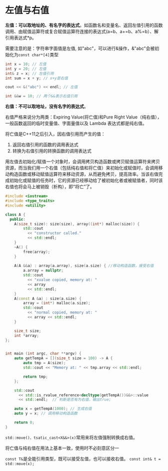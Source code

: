 # 左值与右值

**左值：可以取地址的、有名字的表达式**。如函数名和变量名、返回左值引用的函数调用、由赋值运算符或复合赋值运算符连接的表达式(a=b、a+=b、a%=b）、解引用表达式*p。

需要注意的是：字符串字面值是左值, 如"abc"，可以进行&操作，&"abc"会被初始化为`const char*[4]`类型

```c++
int x = 10; // 左值
int y = 20; // 左值
int& z = x; // 左值引用
int sum = x + y; // x+y是右值

cout << &("abc") << endl; // 左值

int &&w = 10; // 两个&&表示右值引用
```

**右值：不可以取地址，没有名字的表达式**。

右值严格来说分为两类：Expiring Value(将亡值)和Pure Right Value（纯右值），一般函数返回的临时变量值、字面量值以及 Lambda 表达式都是纯右值。

将亡值是C++11之后引入，因右值引用而产生的值：
1. 返回右值引用的函数的调用表达式
2. 转换为右值引用的转换函数的调用表达式

用左值去初始化/赋值一个对象时，会调用拷贝构造函数或拷贝赋值运算符来拷贝资源，而当我们用一个右值（包括纯右值和将亡值）来初始化或赋值时，会调用移动构造函数或移动赋值运算符来移动资源，从而避免拷贝，提高效率。当该右值完成初始化或赋值的任务时，它的资源已经移动给了被初始化者或被赋值者，同时该右值也将会马上被销毁（析构），即“将亡”了。



```c++
#include <iostream>
#include <type_traits>
#include <utility>

class A {
  public:
    A(size_t size): size(size), array((int*) malloc(size)) {
        std::cout 
          << "constructor called." 
          << std::endl;
    }
    ~A() {
        free(array);
    }
    
    A(A &&a) : array(a.array), size(a.size) { //移动构造函数，接受右值
        a.array = nullptr;
        std::cout 
          << "xvalue copied, memory at: " 
          << array 
          << std::endl;
    }
    A(const A &a) : size(a.size) {
        array = (int*) malloc(a.size);
        std::cout 
          << "normal copied, memory at: " 
          << array << std::endl;
    }

    size_t size;
    int *array;
};


int main (int argc, char **argv) {
    auto getTempA = [](size_t size = 100) -> A {
        auto tmp = A(size);
        std::cout << "Memory at: " << tmp.array << std::endl;

        return tmp;
    };

    std::cout 
      << std::is_rvalue_reference<decltype(getTempA())&&>::value 
      << std::endl;  // 判断是否有为右值，输出true;

    auto x = getTempA(1000); // 生成右值
    auto y = x; // 调用移动构造函数

    return 0;   
}
```

`std::move()、tsatic_cast<X&&>(x)`常用来将左值强制转换成右值。

将亡值与纯右值在用法上基本一致，使用时不必刻意区分一

`const T&`是全能引用类型，既可以接受左值，也可以接收右值。 `const int& t = std::move(x);`






